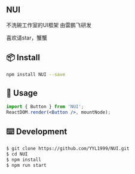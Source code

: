 ## NUI

不洗碗工作室的UI框架 
由雷鹏飞研发



喜欢请star，蟹蟹

## 📦 Install

```bash
npm install NUI --save
```

## 🔨 Usage

```jsx
import { Button } from 'NUI';
ReactDOM.render(<Button />, mountNode);
```

## ⌨️ Development

```bash
$ git clone https://github.com/YYL1999/NUI.git
$ cd NUI
$ npm install
$ npm run start
```